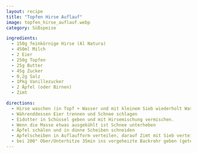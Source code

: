 ```yaml
---
layout: recipe
title: "Topfen Hirse Auflauf"
image: topfen_hirse_auflauf.webp
category: Süßspeise

ingredients:
  - 150g feinkörnige Hirse (Al Natura)
  - 450ml Milch
  - 2 Eier
  - 250g Topfen
  - 25g Butter
  - 45g Zucker
  - 0,2g Salz
  - 1Pkg Vanillezucker
  - 2 Äpfel (oder Birnen)
  - Zimt

directions:
  - Hirse waschen (in Topf + Wasser und mit kleinem Sieb wiederholt Wasser absieben) und mit Milch bei Stufe 8 aufkochen und wenn sie kocht auf Stufe 3 zurückdrehen, zudecken und 10min köcheln lassen. Danach 10min zugedeckt stehen lassen, anschließend in Schüssel von Küchenmaschine putzen und mit Topfen, Butter, Zucker, Vanillezucker in Küchenmaschine vermischen.
  - Währenddessen Eier trennen und Schnee schlagen
  - Eidotter in Schüssel geben und mit Hirsemischung vermischen.
  - Wenn die Masse etwas ausgekühlt ist Schnee unterheben
  - Äpfel schälen und in dünne Scheiben schneiden
  - Apfelscheiben in Auflaufform verteilen, darauf Zimt mit Sieb verteilen, darauf Hirsegemisch verteilen
  - bei 200° Ober/Unterhitze 35min ins vorgeheizte Backrohr geben (getestet 180 Heißluft war zu resch, 170 war Dagmar zu saftig innen)
---
```

